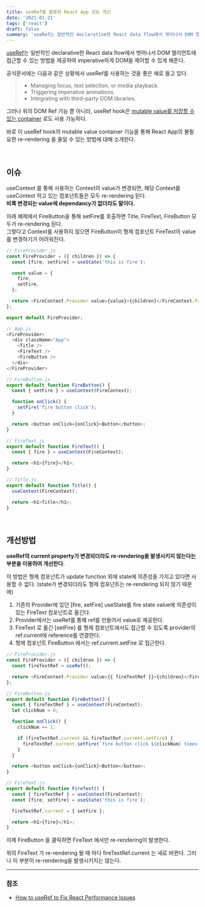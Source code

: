 ```yaml
---
title: useRef를 활용한 React App 성능 개선
date: '2021-01-21'
tags: ['react']
draft: false
summary: 'useRef는 일반적인 declarative한 React data flow에서 벗어나서 DOM 엘리먼트에 접근할 수 있는 방법을 제공하여 imperative하게 DOM을 제어할 수 있게 해준다.'
---
```


[useRef](https://reactjs.org/docs/refs-and-the-dom.html)는 일반적인 declarative한 React data flow에서 벗어나서 DOM 엘리먼트에 접근할 수 있는 방법을 제공하여 imperative하게 DOM을 제어할 수 있게 해준다.

공식문서에는 다음과 같은 상황에서 useRef를 사용하는 것을 좋은 예로 들고 있다.

> - Managing focus, text selection, or media playback. <br />
> - Triggering imperative animations. <br />
> - Integrating with third-party DOM libraries.

그러나 위의 DOM Ref 기능 뿐 아니라, useRef hook은 [mutable value를 저장할 수 있는 container](https://reactjs.org/docs/hooks-faq.html#is-there-something-like-instance-variables) 로도 사용 가능하다.

바로 이 useRef hook의 mutable value container 기능을 통해 React App의 불필요한 re-rendering 을 줄일 수 있는 방법에 대해 소개한다.

<br />

## 이슈

useContext 를 통해 사용하는 Context의 value가 변경되면, 해당 Context를 useContext 하고 있는 컴포넌트들은 모두 re-rendering 된다. <br />
**비록 변경되는 value에 dependancy가 없더라도 말이다.**

아래 예제에서 FireButton을 통해 setFire를 호출하면 Title, FireText, FireButton 모두가 re-rendering 된다. <br />
그렇다고 Context를 사용하지 않으면 FireButton이 형제 컴포넌트 FireText의 value를 변경하기가 어려워진다.

```js
// FireProvider.js
const FireProvider = ({ children }) => {
  const [fire, setFire] = useState('this is fire');

  const value = {
    fire,
    setFire,
  };

  return <FireContext.Provider value={value}>{children}</FireContext.Provider>;
};

export default FireProvider;
```

```js
// App.js
<FireProvider>
  <div className="App">
    <Title />
    <FireText />
    <FireButton />
  </div>
</FireProvider>
```

```js
// FireButton.js
export default function FireButton() {
  const { setFire } = useContext(FireContext);

  function onClick() {
    setFire('fire button click');
  }

  return <button onClick={onClick}>Button</button>;
}
```

```js
// FireText.js
export default function FireText() {
  const { fire } = useContext(FireContext);

  return <h1>{fire}</h1>;
}
```

```js
// Title.js
export default function Title() {
  useContext(FireContext);

  return <h1>Title</h1>;
}
```

<br />

## 개선방법

**useRef의 current property가 변경되더라도 re-rendering을 발생시키지 않는다는 부분을 이용하여 개선한다.**

이 방법은 형제 컴포넌트가 update function 외에 state에 의존성을 가지고 있다면 사용할 수 없다. (state가 변경되더라도 형제 컴포넌트는 re-rendering 되지 않기 때문에)

1. 기존의 Provider에 있던 \[fire, setFire\] useState를 fire state value에 의존성이 있는 FireText 컴포넌트로 옮긴다.
2. Provider에서는 useRef를 통해 ref를 만들어서 value로 제공한다.
3. FireText 로 옮긴 \[setFire\] 를 형제 컴포넌트에서도 접근할 수 있도록 provider의 ref.current에 reference를 연결한다.
4. 형제 컴포넌트 FireButton 에서는 ref.current.setFire 로 접근한다.

```js
// FireProvider.js
const FireProvider = ({ children }) => {
  const fireTextRef = useRef();

  return <FireContext.Provider value={{ fireTextRef }}>{children}</FireContext.Provider>;
};
```

```js
// FireButton.js
export default function FireButton() {
  const { fireTextRef } = useContext(FireContext);
  let clickNum = 0;

  function onClick() {
    clickNum += 1;

    if (fireTextRef.current && fireTextRef.current.setFire) {
      fireTextRef.current.setFire(`fire button click ${clickNum} times`);
    }
  }

  return <button onClick={onClick}>Button</button>;
}
```

```js
// FireText.js
export default function FireText() {
  const { fireTextRef } = useContext(FireContext);
  const [fire, setFire] = useState('this is fire');

  fireTextRef.current = { setFire };

  return <h1>{fire}</h1>;
}
```

이제 FireButton 을 클릭하면 FireText 에서만 re-rendering이 발생한다.

위의 FireText 가 re-rendering 될 때 마다 fireTextRef.current 는 새로 바뀐다. 그러나 이 부분이 re-rendering을 발생시키지는 않는다.

---

### 참조

- [How to useRef to Fix React Performance Issues](https://medium.com/antlerglobal/how-to-useref-to-fix-react-performance-issues-886dec9edb03#f356)
